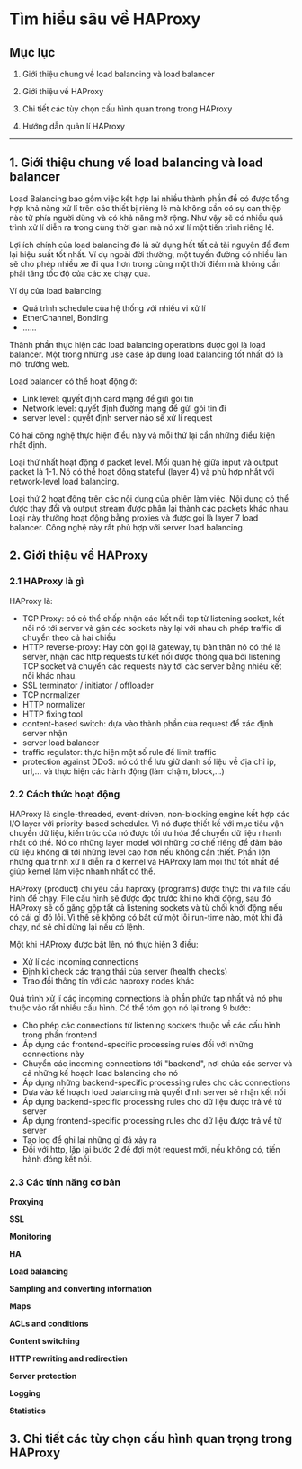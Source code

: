 # Tìm hiểu sâu về HAProxy

## Mục lục

1. Giới thiệu chung về load balancing và load balancer

2. Giới thiệu về HAProxy

3. Chi tiết các tùy chọn cấu hình quan trọng trong HAProxy

4. Hướng dẫn quản lí HAProxy

----------------

## 1. Giới thiệu chung về load balancing và load balancer

Load Balancing bao gồm việc kết hợp lại nhiều thành phần để có được tổng hợp khả năng xử lí trên các thiết bị riêng lẻ mà không cần có sự can thiệp nào từ phía người dùng và có khả năng mở rộng. Như vậy sẽ có nhiều quá trình xử lí diễn ra trong cùng thời gian mà nó xử lí một tiến trình riêng lẻ.

Lợi ích chính của load balancing đó là sử dụng hết tất cả tài nguyên để đem lại hiệu suất tốt nhất. Ví dụ ngoài đời thường, một tuyến đường có nhiều làn sẽ cho phép nhiều xe đi qua hơn trong cùng một thời điểm mà không cần phải tăng tốc độ của các xe chạy qua.

Ví dụ của load balancing:

- Quá trình schedule của hệ thống với nhiều vi xử lí
- EtherChannel, Bonding
- ......

Thành phần thực hiện các load balancing operations được gọi là load balancer. Một trong những use case áp dụng load balancing tốt nhất đó là môi trường web.

Load balancer có thể hoạt động ở:
- Link level: quyết định card mạng để gửi gói tin
- Network level: quyết định đường mạng để gửi gói tin đi
- server level : quyết định server nào sẽ xử lí request

Có hai công nghệ thực hiện điều này và mỗi thứ lại cần những điều kiện nhất định.

Loại thứ nhất hoạt động ở packet level. Mối quan hệ giữa input và output packet là 1-1. Nó có thể hoạt động stateful (layer 4) và phù hợp nhất với network-level load balancing.

Loại thứ 2 hoạt động trên các nội dung của phiên làm việc. Nội dung có thể được thay đổi và output stream được phân lại thành các packets khác nhau. Loại này thường hoạt động bằng proxies và được gọi là layer 7 load balancer. Công nghệ này rất phù hợp với server load balancing.

## 2. Giới thiệu về HAProxy

### 2.1 HAProxy là gì

HAProxy là:

- TCP Proxy: có có thể chấp nhận các kết nối tcp từ listening socket, kết nối nó tới server và gán các sockets này lại với nhau ch phép traffic di chuyển theo cả hai chiều
- HTTP reverse-proxy: Hay còn gọi là gateway, tự bản thân nó có thể là server, nhận các http requests từ kết nối được thông qua bởi listening TCP socket và chuyển các requests này tới các server bằng nhiều kết nối khác nhau.
- SSL terminator / initiator / offloader
- TCP normalizer
- HTTP normalizer
- HTTP fixing tool
- content-based switch: dựa vào thành phần của request để xác định server nhận
- server load balancer
- traffic regulator: thực hiện một số rule để limit traffic
- protection against DDoS: nó có thể lưu giữ danh số liệu về địa chỉ ip, url,... và thực hiện các hành động (làm chậm, block,...)

### 2.2 Cách thức hoạt động

HAProxy là single-threaded, event-driven, non-blocking engine kết hợp các I/O layer với priority-based scheduler. Vì nó được thiết kế với mục tiêu vận chuyển dữ liệu, kiến trúc của nó được tối ưu hóa để chuyển dữ liệu nhanh nhất có thể. Nó có những layer model với những cơ chế riêng để đảm bảo dữ liệu không đi tới những level cao hơn nếu không cần thiết. Phần lớn những quá trình xử lí diễn ra ở kernel và HAProxy làm mọi thứ tốt nhất để giúp kernel làm việc nhanh nhất có thể.

HAProxy (product) chỉ yêu cầu haproxy (programs) được thực thi và file cấu hình để chạy. File cấu hình sẽ được đọc trước khi nó khởi động, sau đó HAProxy sẽ cố gắng gộp tất cả listening sockets và từ chối khởi động nếu có cái gì đó lỗi. Vì thế sẽ không có bất cứ một lỗi run-time nào, một khi đã chạy, nó sẽ chỉ dừng lại nếu có lệnh.

Một khi HAProxy được bật lên, nó thực hiện 3 điều:

- Xử lí các incoming connections
- Định kì check các trạng thái của server (health checks)
- Trao đổi thông tin với các haproxy nodes khác

Quá trình xử lí các incoming connections là phần phức tạp nhất và nó phụ thuộc vào rất nhiều cấu hình. Có thể tóm gọn nó lại trong 9 bước:

- Cho phép các connections từ listening sockets thuộc về các cấu hình trong phần frontend
- Áp dụng các frontend-specific processing rules đối với những connections này
- Chuyển các incoming connections tới "backend", nơi chứa các server và cả những kế hoạch load balancing cho nó
- Áp dụng những backend-specific processing rules cho các connections
- Dựa vào kế hoạch load balancing mà quyết định server sẽ nhận kết nối
- Áp dụng backend-specific processing rules cho dữ liệu được trả về từ server
- Áp dụng frontend-specific processing rules cho dữ liệu được trả về từ server
- Tạo log để ghi lại những gì đã xảy ra
- Đối với http, lặp lại bước 2 để đợi một request mới, nếu không có, tiến hành đóng kết nối.

### 2.3 Các tính năng cơ bản

**Proxying**

**SSL**

**Monitoring**

**HA**

**Load balancing**

**Sampling and converting information**

**Maps**

**ACLs and conditions**

**Content switching**

**HTTP rewriting and redirection**

**Server protection**

**Logging**

**Statistics**

## 3. Chi tiết các tùy chọn cấu hình quan trọng trong HAProxy
